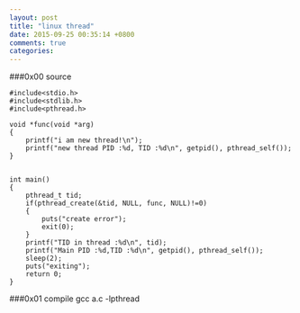 ```yaml
---
layout: post
title: "linux thread"
date: 2015-09-25 00:35:14 +0800
comments: true
categories: 
---
```

###0x00 source

	#include<stdio.h>
	#include<stdlib.h>
	#include<pthread.h>

	void *func(void *arg)
	{
		printf("i am new thread!\n");
		printf("new thread PID :%d, TID :%d\n", getpid(), pthread_self());
	}


	int main()
	{
		pthread_t tid;
		if(pthread_create(&tid, NULL, func, NULL)!=0)
		{
			puts("create error");
			exit(0);
		}
		printf("TID in thread :%d\n", tid);
		printf("Main PID :%d,TID :%d\n", getpid(), pthread_self());
		sleep(2);
		puts("exiting");
		return 0;
	}

###0x01 compile
	gcc a.c -lpthread



